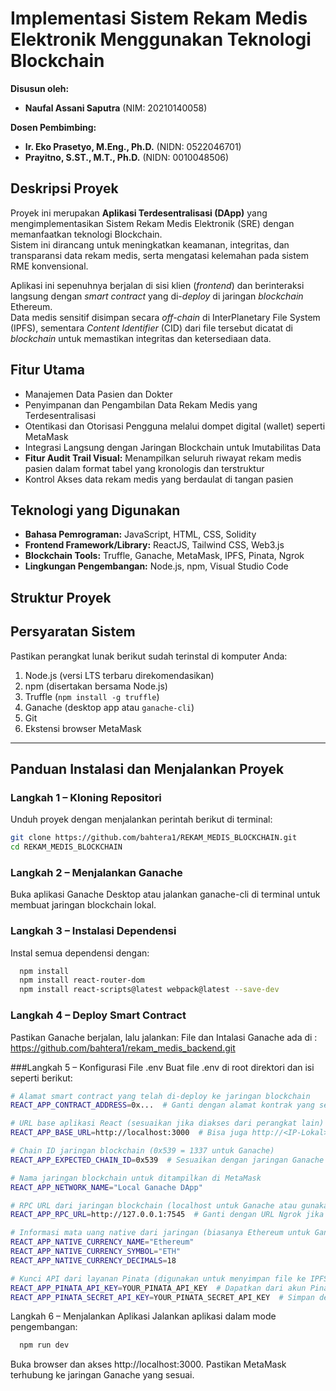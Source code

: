 # Implementasi Sistem Rekam Medis Elektronik Menggunakan Teknologi Blockchain

**Disusun oleh:**
* **Naufal Assani Saputra** (NIM: 20210140058)

**Dosen Pembimbing:**
* **Ir. Eko Prasetyo, M.Eng., Ph.D.** (NIDN: 0522046701)  
* **Prayitno, S.ST., M.T., Ph.D.** (NIDN: 0010048506)

## Deskripsi Proyek

Proyek ini merupakan **Aplikasi Terdesentralisasi (DApp)** yang mengimplementasikan Sistem Rekam Medis Elektronik (SRE) dengan memanfaatkan teknologi Blockchain.  
Sistem ini dirancang untuk meningkatkan keamanan, integritas, dan transparansi data rekam medis, serta mengatasi kelemahan pada sistem RME konvensional.

Aplikasi ini sepenuhnya berjalan di sisi klien (*frontend*) dan berinteraksi langsung dengan *smart contract* yang di-*deploy* di jaringan *blockchain* Ethereum.  
Data medis sensitif disimpan secara *off-chain* di InterPlanetary File System (IPFS), sementara *Content Identifier* (CID) dari file tersebut dicatat di *blockchain* untuk memastikan integritas dan ketersediaan data.

## Fitur Utama

* Manajemen Data Pasien dan Dokter  
* Penyimpanan dan Pengambilan Data Rekam Medis yang Terdesentralisasi  
* Otentikasi dan Otorisasi Pengguna melalui dompet digital (wallet) seperti MetaMask  
* Integrasi Langsung dengan Jaringan Blockchain untuk Imutabilitas Data  
* **Fitur Audit Trail Visual:** Menampilkan seluruh riwayat rekam medis pasien dalam format tabel yang kronologis dan terstruktur  
* Kontrol Akses data rekam medis yang berdaulat di tangan pasien  

## Teknologi yang Digunakan

* **Bahasa Pemrograman:** JavaScript, HTML, CSS, Solidity  
* **Frontend Framework/Library:** ReactJS, Tailwind CSS, Web3.js  
* **Blockchain Tools:** Truffle, Ganache, MetaMask, IPFS, Pinata, Ngrok  
* **Lingkungan Pengembangan:** Node.js, npm, Visual Studio Code

## Struktur Proyek


## Persyaratan Sistem

Pastikan perangkat lunak berikut sudah terinstal di komputer Anda:

1. Node.js (versi LTS terbaru direkomendasikan)  
2. npm (disertakan bersama Node.js)  
3. Truffle (`npm install -g truffle`)  
4. Ganache (desktop app atau `ganache-cli`)  
5. Git  
6. Ekstensi browser MetaMask  

---

## Panduan Instalasi dan Menjalankan Proyek

### Langkah 1 – Kloning Repositori

Unduh proyek dengan menjalankan perintah berikut di terminal:

```bash
git clone https://github.com/bahtera1/REKAM_MEDIS_BLOCKCHAIN.git
cd REKAM_MEDIS_BLOCKCHAIN
```
### Langkah 2 – Menjalankan Ganache
Buka aplikasi Ganache Desktop atau jalankan ganache-cli di terminal untuk membuat jaringan blockchain lokal.

### Langkah 3 – Instalasi Dependensi
Instal semua dependensi dengan:
```bash
  npm install
  npm install react-router-dom
  npm install react-scripts@latest webpack@latest --save-dev
```

### Langkah 4 – Deploy Smart Contract
Pastikan Ganache berjalan, lalu jalankan:
File dan Intalasi Ganache ada di : https://github.com/bahtera1/rekam_medis_backend.git

###Langkah 5 – Konfigurasi File .env
Buat file .env di root direktori dan isi seperti berikut:
```bash
# Alamat smart contract yang telah di-deploy ke jaringan blockchain
REACT_APP_CONTRACT_ADDRESS=0x...  # Ganti dengan alamat kontrak yang sebenarnya

# URL base aplikasi React (sesuaikan jika diakses dari perangkat lain)
REACT_APP_BASE_URL=http://localhost:3000  # Bisa juga http://<IP-Lokal>:3000

# Chain ID jaringan blockchain (0x539 = 1337 untuk Ganache)
REACT_APP_EXPECTED_CHAIN_ID=0x539  # Sesuaikan dengan jaringan Ganache atau testnet yang kamu pakai

# Nama jaringan blockchain untuk ditampilkan di MetaMask
REACT_APP_NETWORK_NAME="Local Ganache DApp"

# RPC URL dari jaringan blockchain (localhost untuk Ganache atau gunakan ngrok untuk remote access)
REACT_APP_RPC_URL=http://127.0.0.1:7545  # Ganti dengan URL Ngrok jika ingin diakses dari jaringan lain(Misal Lewat Handphone)

# Informasi mata uang native dari jaringan (biasanya Ethereum untuk Ganache/Testnet)
REACT_APP_NATIVE_CURRENCY_NAME="Ethereum"
REACT_APP_NATIVE_CURRENCY_SYMBOL="ETH"
REACT_APP_NATIVE_CURRENCY_DECIMALS=18

# Kunci API dari layanan Pinata (digunakan untuk menyimpan file ke IPFS)
REACT_APP_PINATA_API_KEY=YOUR_PINATA_API_KEY  # Dapatkan dari akun Pinata
REACT_APP_PINATA_SECRET_API_KEY=YOUR_PINATA_SECRET_API_KEY  # Simpan dengan aman, jangan di-push ke GitHub

```
Langkah 6 – Menjalankan Aplikasi
Jalankan aplikasi dalam mode pengembangan:
```bash
  npm run dev
```
Buka browser dan akses http://localhost:3000.
Pastikan MetaMask terhubung ke jaringan Ganache yang sesuai.
